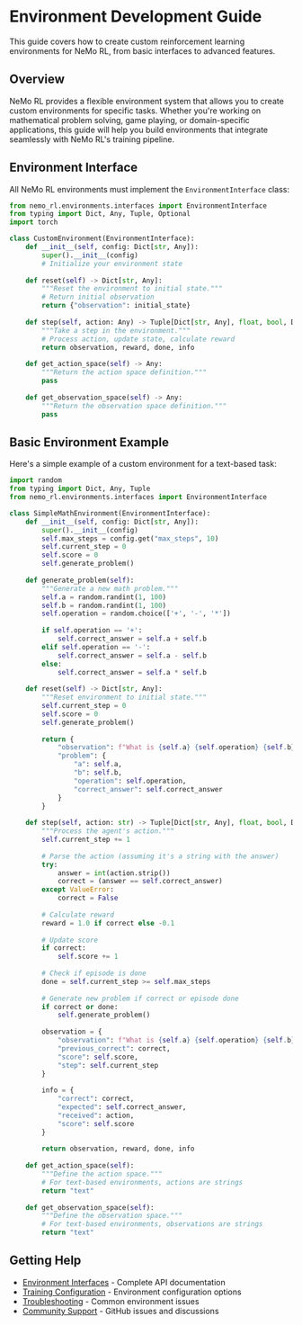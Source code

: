 # Environment Development Guide

This guide covers how to create custom reinforcement learning environments for NeMo RL, from basic interfaces to advanced features.

## Overview

NeMo RL provides a flexible environment system that allows you to create custom environments for specific tasks. Whether you're working on mathematical problem solving, game playing, or domain-specific applications, this guide will help you build environments that integrate seamlessly with NeMo RL's training pipeline.

## Environment Interface

All NeMo RL environments must implement the `EnvironmentInterface` class:

```python
from nemo_rl.environments.interfaces import EnvironmentInterface
from typing import Dict, Any, Tuple, Optional
import torch

class CustomEnvironment(EnvironmentInterface):
    def __init__(self, config: Dict[str, Any]):
        super().__init__(config)
        # Initialize your environment state
        
    def reset(self) -> Dict[str, Any]:
        """Reset the environment to initial state."""
        # Return initial observation
        return {"observation": initial_state}
    
    def step(self, action: Any) -> Tuple[Dict[str, Any], float, bool, Dict[str, Any]]:
        """Take a step in the environment."""
        # Process action, update state, calculate reward
        return observation, reward, done, info
    
    def get_action_space(self) -> Any:
        """Return the action space definition."""
        pass
    
    def get_observation_space(self) -> Any:
        """Return the observation space definition."""
        pass
```

## Basic Environment Example

Here's a simple example of a custom environment for a text-based task:

```python
import random
from typing import Dict, Any, Tuple
from nemo_rl.environments.interfaces import EnvironmentInterface

class SimpleMathEnvironment(EnvironmentInterface):
    def __init__(self, config: Dict[str, Any]):
        super().__init__(config)
        self.max_steps = config.get("max_steps", 10)
        self.current_step = 0
        self.score = 0
        self.generate_problem()
    
    def generate_problem(self):
        """Generate a new math problem."""
        self.a = random.randint(1, 100)
        self.b = random.randint(1, 100)
        self.operation = random.choice(['+', '-', '*'])
        
        if self.operation == '+':
            self.correct_answer = self.a + self.b
        elif self.operation == '-':
            self.correct_answer = self.a - self.b
        else:
            self.correct_answer = self.a * self.b
    
    def reset(self) -> Dict[str, Any]:
        """Reset environment to initial state."""
        self.current_step = 0
        self.score = 0
        self.generate_problem()
        
        return {
            "observation": f"What is {self.a} {self.operation} {self.b}?",
            "problem": {
                "a": self.a,
                "b": self.b,
                "operation": self.operation,
                "correct_answer": self.correct_answer
            }
        }
    
    def step(self, action: str) -> Tuple[Dict[str, Any], float, bool, Dict[str, Any]]:
        """Process the agent's action."""
        self.current_step += 1
        
        # Parse the action (assuming it's a string with the answer)
        try:
            answer = int(action.strip())
            correct = (answer == self.correct_answer)
        except ValueError:
            correct = False
        
        # Calculate reward
        reward = 1.0 if correct else -0.1
        
        # Update score
        if correct:
            self.score += 1
        
        # Check if episode is done
        done = self.current_step >= self.max_steps
        
        # Generate new problem if correct or episode done
        if correct or done:
            self.generate_problem()
        
        observation = {
            "observation": f"What is {self.a} {self.operation} {self.b}?",
            "previous_correct": correct,
            "score": self.score,
            "step": self.current_step
        }
        
        info = {
            "correct": correct,
            "expected": self.correct_answer,
            "received": action,
            "score": self.score
        }
        
        return observation, reward, done, info
    
    def get_action_space(self):
        """Define the action space."""
        # For text-based environments, actions are strings
        return "text"
    
    def get_observation_space(self):
        """Define the observation space."""
        # For text-based environments, observations are strings
        return "text"
```

## Getting Help

- [Environment Interfaces](../reference/api.md#environments) - Complete API documentation
- [Training Configuration](../reference/configuration.md) - Environment configuration options
- [Troubleshooting](../reference/troubleshooting.md) - Common environment issues
- [Community Support](https://github.com/NVIDIA-NeMo/RL/issues) - GitHub issues and discussions 